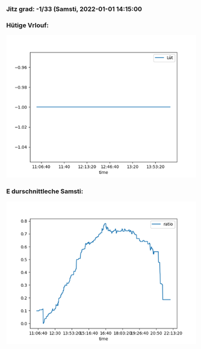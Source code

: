 ### Jitz grad: -1/33 (Samsti, 2022-01-01 14:15:00

### Hütige Vrlouf:
![Graph](Today.png)

### E durschnittleche Samsti:
![Graph](Samsti.png)